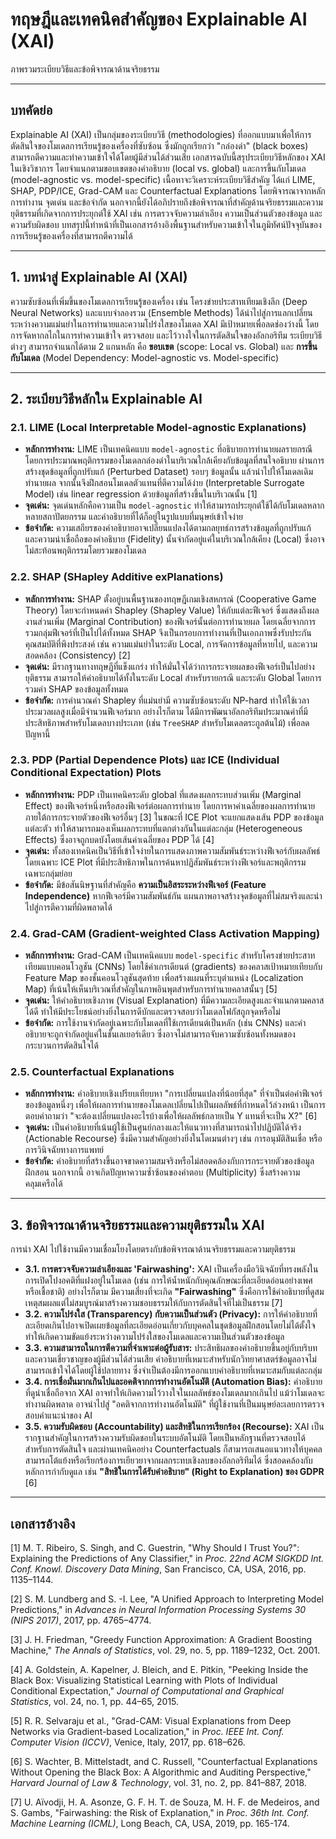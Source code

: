 # ทฤษฎีและเทคนิคสำคัญของ Explainable AI (XAI)
ภาพรวมระเบียบวิธีและข้อพิจารณาด้านจริยธรรม

---

## **บทคัดย่อ**

Explainable AI (XAI) เป็นกลุ่มของระเบียบวิธี (methodologies) ที่ออกแบบมาเพื่อให้การตัดสินใจของโมเดลการเรียนรู้ของเครื่องที่ซับซ้อน ซึ่งมักถูกเรียกว่า "กล่องดำ" (black boxes) สามารถตีความและทำความเข้าใจได้โดยผู้มีส่วนได้ส่วนเสีย เอกสารฉบับนี้สรุประเบียบวิธีหลักของ XAI ในเชิงวิชาการ โดยจำแนกตามขอบเขตของคำอธิบาย (local vs. global) และการขึ้นกับโมเดล (model-agnostic vs. model-specific) เนื้อหาจะวิเคราะห์ระเบียบวิธีสำคัญ ได้แก่ LIME, SHAP, PDP/ICE, Grad-CAM และ Counterfactual Explanations โดยพิจารณาจากหลักการทำงาน จุดเด่น และข้อจำกัด นอกจากนี้ยังได้อภิปรายถึงข้อพิจารณาที่สำคัญด้านจริยธรรมและความยุติธรรมที่เกิดจากการประยุกต์ใช้ XAI เช่น การตรวจจับความลำเอียง ความเป็นส่วนตัวของข้อมูล และความรับผิดชอบ บทสรุปนี้ทำหน้าที่เป็นเอกสารอ้างอิงพื้นฐานสำหรับความเข้าใจในภูมิทัศน์ปัจจุบันของการเรียนรู้ของเครื่องที่สามารถตีความได้

---

## **1. บทนำสู่ Explainable AI (XAI)**

ความซับซ้อนที่เพิ่มขึ้นของโมเดลการเรียนรู้ของเครื่อง เช่น โครงข่ายประสาทเทียมเชิงลึก (Deep Neural Networks) และแบบจำลองรวม (Ensemble Methods) ได้นำไปสู่การแลกเปลี่ยนระหว่างความแม่นยำในการทำนายและความโปร่งใสของโมเดล XAI มีเป้าหมายเพื่อลดช่องว่างนี้ โดยการจัดหากลไกในการทำความเข้าใจ ตรวจสอบ และไว้วางใจในการตัดสินใจของอัลกอริทึม ระเบียบวิธีต่างๆ สามารถจำแนกได้ตาม 2 แกนหลัก คือ **ขอบเขต** (scope: Local vs. Global) และ **การขึ้นกับโมเดล** (Model Dependency: Model-agnostic vs. Model-specific)

---

## **2. ระเบียบวิธีหลักใน Explainable AI**

### **2.1. LIME (Local Interpretable Model-agnostic Explanations)**

*   **หลักการทำงาน:** LIME เป็นเทคนิคแบบ `model-agnostic` ที่อธิบายการทำนายผลรายกรณี โดยการประมาณพฤติกรรมของโมเดลกล่องดำในบริเวณใกล้เคียงกับข้อมูลที่สนใจอธิบาย ผ่านการสร้างชุดข้อมูลที่ถูกปรับแก้ (Perturbed Dataset) รอบๆ ข้อมูลนั้น แล้วนำไปให้โมเดลเดิมทำนายผล จากนั้นจึงฝึกสอนโมเดลตัวแทนที่ตีความได้ง่าย (Interpretable Surrogate Model) เช่น linear regression ด้วยข้อมูลที่สร้างขึ้นในบริเวณนั้น [1]
*   **จุดเด่น:** จุดเด่นหลักคือความเป็น `model-agnostic` ทำให้สามารถประยุกต์ใช้ได้กับโมเดลหลากหลายสถาปัตยกรรม และคำอธิบายที่ได้ก็อยู่ในรูปแบบที่มนุษย์เข้าใจง่าย
*   **ข้อจำกัด:** ความเสถียรของคำอธิบายอาจเปลี่ยนแปลงได้ตามกลยุทธ์การสร้างข้อมูลที่ถูกปรับแก้ และความน่าเชื่อถือของคำอธิบาย (Fidelity) นั้นจำกัดอยู่แค่ในบริเวณใกล้เคียง (Local) ซึ่งอาจไม่สะท้อนพฤติกรรมโดยรวมของโมเดล

### **2.2. SHAP (SHapley Additive exPlanations)**

*   **หลักการทำงาน:** SHAP ตั้งอยู่บนพื้นฐานของทฤษฎีเกมเชิงสหกรณ์ (Cooperative Game Theory) โดยจะกำหนดค่า Shapley (Shapley Value) ให้กับแต่ละฟีเจอร์ ซึ่งแสดงถึงผลงานส่วนเพิ่ม (Marginal Contribution) ของฟีเจอร์นั้นต่อการทำนายผล โดยเฉลี่ยจากการรวมกลุ่มฟีเจอร์ที่เป็นไปได้ทั้งหมด SHAP จึงเป็นกรอบการทำงานที่เป็นเอกภาพซึ่งรับประกันคุณสมบัติที่พึงประสงค์ เช่น ความแม่นยำในระดับ Local, การจัดการข้อมูลที่หายไป, และความสอดคล้อง (Consistency) [2]
*   **จุดเด่น:** มีรากฐานทางทฤษฎีที่แข็งแกร่ง ทำให้มั่นใจได้ว่าการกระจายผลของฟีเจอร์เป็นไปอย่างยุติธรรม สามารถให้คำอธิบายได้ทั้งในระดับ Local สำหรับรายกรณี และระดับ Global โดยการรวมค่า SHAP ของข้อมูลทั้งหมด
*   **ข้อจำกัด:** การคำนวณค่า Shapley ที่แม่นยำมี ความซับซ้อนระดับ NP-hard ทำให้ใช้เวลาประมวลผลสูงเมื่อมีจำนวนฟีเจอร์มาก อย่างไรก็ตาม ได้มีการพัฒนาอัลกอริทึมประมาณค่าที่มีประสิทธิภาพสำหรับโมเดลบางประเภท (เช่น `TreeSHAP` สำหรับโมเดลตระกูลต้นไม้) เพื่อลดปัญหานี้

### **2.3. PDP (Partial Dependence Plots) และ ICE (Individual Conditional Expectation) Plots**

*   **หลักการทำงาน:** PDP เป็นเทคนิคระดับ global ที่แสดงผลกระทบส่วนเพิ่ม (Marginal Effect) ของฟีเจอร์หนึ่งหรือสองฟีเจอร์ต่อผลการทำนาย โดยการหาค่าเฉลี่ยของผลการทำนายภายใต้การกระจายตัวของฟีเจอร์อื่นๆ [3] ในขณะที่ ICE Plot จะแยกแสดงเส้น PDP ของข้อมูลแต่ละตัว ทำให้สามารถมองเห็นผลกระทบที่แตกต่างกันในแต่ละกลุ่ม (Heterogeneous Effects) ซึ่งอาจถูกบดบังโดยเส้นค่าเฉลี่ยของ PDP ได้ [4]
*   **จุดเด่น:** ทั้งสองเทคนิคเป็นวิธีที่เข้าใจง่ายในการแสดงภาพความสัมพันธ์ระหว่างฟีเจอร์กับผลลัพธ์ โดยเฉพาะ ICE Plot ที่มีประสิทธิภาพในการค้นหาปฏิสัมพันธ์ระหว่างฟีเจอร์และพฤติกรรมเฉพาะกลุ่มย่อย
*   **ข้อจำกัด:** มีข้อสันนิษฐานที่สำคัญคือ **ความเป็นอิสระระหว่างฟีเจอร์ (Feature Independence)** หากฟีเจอร์มีความสัมพันธ์กัน แผนภาพอาจสร้างจุดข้อมูลที่ไม่สมจริงและนำไปสู่การตีความที่ผิดพลาดได้

### **2.4. Grad-CAM (Gradient-weighted Class Activation Mapping)**

*   **หลักการทำงาน:** Grad-CAM เป็นเทคนิคแบบ `model-specific` สำหรับโครงข่ายประสาทเทียมแบบคอนโวลูชัน (CNNs) โดยใช้ค่าเกรเดียนต์ (gradients) ของคลาสเป้าหมายเทียบกับ Feature Map ของชั้นคอนโวลูชันสุดท้าย เพื่อสร้างแผนที่ระบุตำแหน่ง (Localization Map) ที่เน้นให้เห็นบริเวณที่สำคัญในภาพอินพุตสำหรับการทำนายคลาสนั้นๆ [5]
*   **จุดเด่น:** ให้คำอธิบายเชิงภาพ (Visual Explanation) ที่มีความละเอียดสูงและจำแนกตามคลาสได้ดี ทำให้มีประโยชน์อย่างยิ่งในการดีบักและตรวจสอบว่าโมเดลโฟกัสถูกจุดหรือไม่
*   **ข้อจำกัด:** การใช้งานจำกัดอยู่เฉพาะกับโมเดลที่ใช้เกรเดียนต์เป็นหลัก (เช่น CNNs) และคำอธิบายจะถูกจำกัดอยู่แค่ในชั้นเลเยอร์เดียว ซึ่งอาจไม่สามารถจับความซับซ้อนทั้งหมดของกระบวนการตัดสินใจได้

### **2.5. Counterfactual Explanations**

*   **หลักการทำงาน:** คำอธิบายเชิงเปรียบเทียบหา "การเปลี่ยนแปลงที่น้อยที่สุด" ที่จำเป็นต่อค่าฟีเจอร์ของข้อมูลหนึ่งๆ เพื่อให้ผลการทำนายของโมเดลเปลี่ยนไปเป็นผลลัพธ์ที่กำหนดไว้ล่วงหน้า เป็นการตอบคำถามว่า "จะต้องเปลี่ยนแปลงอะไรบ้างเพื่อให้ผลลัพธ์กลายเป็น Y แทนที่จะเป็น X?" [6]
*   **จุดเด่น:** เป็นคำอธิบายที่เน้นผู้ใช้เป็นศูนย์กลางและให้แนวทางที่สามารถนำไปปฏิบัติได้จริง (Actionable Recourse) ซึ่งมีความสำคัญอย่างยิ่งในโดเมนต่างๆ เช่น การอนุมัติสินเชื่อ หรือการวินิจฉัยทางการแพทย์
*   **ข้อจำกัด:** คำอธิบายที่สร้างขึ้นอาจขาดความสมจริงหรือไม่สอดคล้องกับการกระจายตัวของข้อมูลฝึกสอน นอกจากนี้ อาจเกิดปัญหาความซ้ำซ้อนของคำตอบ (Multiplicity) ซึ่งสร้างความคลุมเครือได้

---

## **3. ข้อพิจารณาด้านจริยธรรมและความยุติธรรมใน XAI**

การนำ XAI ไปใช้งานมีความเชื่อมโยงโดยตรงกับข้อพิจารณาด้านจริยธรรมและความยุติธรรม

*   **3.1. การตรวจจับความลำเอียงและ 'Fairwashing':** XAI เป็นเครื่องมือวินิจฉัยที่ทรงพลังในการเปิดโปงอคติที่แฝงอยู่ในโมเดล (เช่น การให้น้ำหนักกับคุณลักษณะที่ละเอียดอ่อนอย่างเพศหรือเชื้อชาติ) อย่างไรก็ตาม มีความเสี่ยงที่จะเกิด **"Fairwashing"** ซึ่งคือการใช้คำอธิบายที่ดูสมเหตุสมผลแต่ไม่สมบูรณ์มาสร้างความชอบธรรมให้กับการตัดสินใจที่ไม่เป็นธรรม [7]
*   **3.2. ความโปร่งใส (Transparency) กับความเป็นส่วนตัว (Privacy):** การให้คำอธิบายที่ละเอียดเกินไปอาจเปิดเผยข้อมูลที่ละเอียดอ่อนเกี่ยวกับบุคคลในชุดข้อมูลฝึกสอนโดยไม่ได้ตั้งใจ ทำให้เกิดความขัดแย้งระหว่างความโปร่งใสของโมเดลและความเป็นส่วนตัวของข้อมูล
*   **3.3. ความสามารถในการตีความที่จำเพาะต่อผู้รับสาร:** ประสิทธิผลของคำอธิบายขึ้นอยู่กับบริบทและความเชี่ยวชาญของผู้มีส่วนได้ส่วนเสีย คำอธิบายที่เหมาะสำหรับนักวิทยาศาสตร์ข้อมูลอาจไม่สามารถเข้าใจได้โดยผู้ใช้ปลายทาง ซึ่งจำเป็นต้องมีการออกแบบคำอธิบายที่เหมาะสมกับแต่ละกลุ่ม
*   **3.4. การเชื่อมั่นมากเกินไปและอคติจากการทำงานอัตโนมัติ (Automation Bias):** คำอธิบายที่ดูน่าเชื่อถือจาก XAI อาจทำให้เกิดความไว้วางใจในผลลัพธ์ของโมเดลมากเกินไป แม้ว่าโมเดลจะทำงานผิดพลาด อาจนำไปสู่ "อคติจากการทำงานอัตโนมัติ" ที่ผู้ใช้งานที่เป็นมนุษย์ละเลยการตรวจสอบคำแนะนำของ AI
*   **3.5. ความรับผิดชอบ (Accountability) และสิทธิในการเรียกร้อง (Recourse):** XAI เป็นรากฐานสำคัญในการสร้างความรับผิดชอบในระบบอัตโนมัติ โดยเป็นหลักฐานที่ตรวจสอบได้สำหรับการตัดสินใจ และผ่านเทคนิคอย่าง Counterfactuals ก็สามารถเสนอแนวทางให้บุคคลสามารถโต้แย้งหรือเรียกร้องการเยียวยาจากผลกระทบเชิงลบของอัลกอริทึมได้ ซึ่งสอดคล้องกับหลักการกำกับดูแล เช่น **"สิทธิในการได้รับคำอธิบาย" (Right to Explanation) ของ GDPR** [6]

---

## **เอกสารอ้างอิง**

[1] M. T. Ribeiro, S. Singh, and C. Guestrin, "Why Should I Trust You?": Explaining the Predictions of Any Classifier," in *Proc. 22nd ACM SIGKDD Int. Conf. Knowl. Discovery Data Mining*, San Francisco, CA, USA, 2016, pp. 1135–1144.

[2] S. M. Lundberg and S. -I. Lee, "A Unified Approach to Interpreting Model Predictions," in *Advances in Neural Information Processing Systems 30 (NIPS 2017)*, 2017, pp. 4765–4774.

[3] J. H. Friedman, "Greedy Function Approximation: A Gradient Boosting Machine," *The Annals of Statistics*, vol. 29, no. 5, pp. 1189–1232, Oct. 2001.

[4] A. Goldstein, A. Kapelner, J. Bleich, and E. Pitkin, "Peeking Inside the Black Box: Visualizing Statistical Learning with Plots of Individual Conditional Expectation," *Journal of Computational and Graphical Statistics*, vol. 24, no. 1, pp. 44–65, 2015.

[5] R. R. Selvaraju et al., "Grad-CAM: Visual Explanations from Deep Networks via Gradient-based Localization," in *Proc. IEEE Int. Conf. Computer Vision (ICCV)*, Venice, Italy, 2017, pp. 618–626.

[6] S. Wachter, B. Mittelstadt, and C. Russell, "Counterfactual Explanations Without Opening the Black Box: A Algorithmic and Auditing Perspective," *Harvard Journal of Law & Technology*, vol. 31, no. 2, pp. 841–887, 2018.

[7] U. Aïvodji, H. A. Asonze, G. F. H. T. de Souza, M. H. F. de Medeiros, and S. Gambs, "Fairwashing: the Risk of Explanation," in *Proc. 36th Int. Conf. Machine Learning (ICML)*, Long Beach, CA, USA, 2019, pp. 165-174.